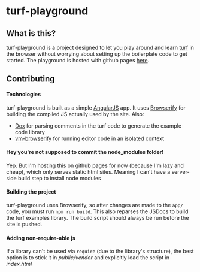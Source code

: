 # turf-playground

## What is this?

turf-playground is a project designed to let you play around and learn [turf](http://turfjs.org) in the browser without worrying about setting up the boilerplate code to get started. The playground is hosted with github pages [here](http://tchannel.github.io/turf-playground).

## Contributing

#### Technologies

turf-playground is built as a simple [AngularJS](http://angularjs.org) app. It uses [Browserify](http://browserify.org/) for building the compiled JS actually used by the site. Also:

- [Dox](https://github.com/tj/dox) for parsing comments in the turf code to generate the example code library
- [vm-browserify](https://github.com/tchannel/vm-browserify) for running editor code in an isolated context

#### Hey you're not supposed to commit the node_modules folder!

Yep. But I'm hosting this on github pages for now (because I'm lazy and cheap), which only serves static html sites. Meaning I can't have a server-side build step to install node modules

#### Building the project

turf-playground uses Browserify, so after changes are made to the `app/` code, you must run `npm run build`. This also reparses the JSDocs to build the turf examples library. The build script should always be run before the site is pushed.

#### Adding non-require-able js

If a library can't be used via `require` (due to the library's structure), the best option is to stick it in *public/vendor* and explicitly load the script in *index.html*
